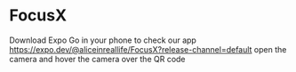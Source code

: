 # FocusX
Download Expo Go in your phone to check our app https://expo.dev/@aliceinreallife/FocusX?release-channel=default
open the camera and hover the camera over the QR code

